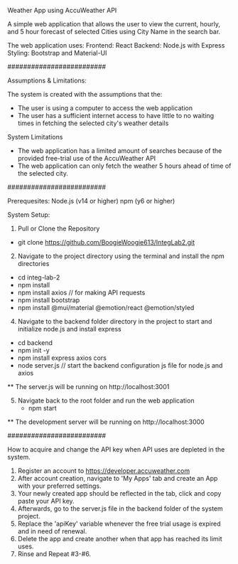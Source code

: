 Weather App using AccuWeather API

A simple web application that allows the user to view the current, hourly, and 5 hour forecast of selected Cities using City Name in the search bar. 

The web application uses:
Frontend: React
Backend: Node.js with Express
Styling: Bootstrap and Material-UI

#########################

Assumptions & Limitations:

The system is created with the assumptions that the:
 - The user is using a computer to access the web application
 - The user has a sufficient internet access to have little to no waiting times in fetching the selected city's weather details

System Limitations
  - The web application has a limited amount of searches because of the provided free-trial use of the AccuWeather API
  - The web application can only fetch the weather 5 hours ahead of time of the selected city.

#########################

Prerequesites:
Node.js (v14 or higher)
npm (y6 or higher)

System Setup:

1. Pull or Clone the Repository
  - git clone https://github.com/BoogieWoogie613/IntegLab2.git

2. Navigate to the project directory using the terminal and install the npm directories
  - cd integ-lab-2
  - npm install
  - npm install axios // for making API requests
  - npm install bootstrap
  - npm install @mui/material @emotion/react @emotion/styled


4. Navigate to the backend folder directory in the project to start and initialize node.js and install express
  - cd backend
  - npm init -y
  - npm install express axios cors
  - node server.js // start the backend configuration js file for node.js and axios

** The server.js will be running on http://localhost:3001

5. Navigate back to the root folder and run the web application
   - npm start

** The development server will be running on http://localhost:3000

#########################

How to acquire and change the API key when API uses are depleted in the system.

1. Register an account to https://developer.accuweather.com
2. After account creation, navigate to 'My Apps' tab and create an App with your preferred settings.
3. Your newly created app should be reflected in the tab, click and copy paste your API key.
4. Afterwards, go to the server.js file in the backend folder of the system project.
5. Replace the 'apiKey' variable whenever the free trial usage is expired and in need of renewal.
6. Delete the app and create another when that app has reached its limit uses.
7. Rinse and Repeat #3-#6.
